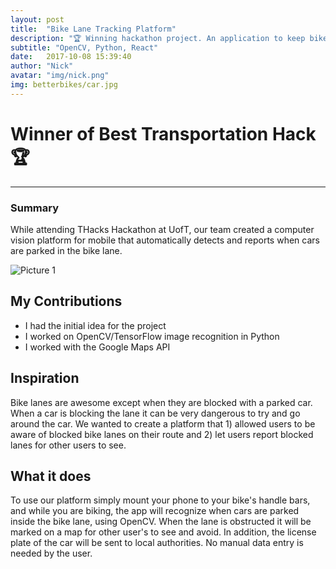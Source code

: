 ```yaml
---
layout: post
title:  "Bike Lane Tracking Platform"
description: "🏆 Winning hackathon project. An application to keep bike lanes clear and safe."
subtitle: "OpenCV, Python, React"
date:   2017-10-08 15:39:40
author: "Nick"
avatar: "img/nick.png"
img: betterbikes/car.jpg
---
```


# Winner of Best Transportation Hack 🏆
--------------

### Summary

While attending THacks Hackathon at UofT, our team created a computer vision platform for mobile that automatically detects and reports when cars are parked in the bike lane.

![Picture 1]({{site.baseurl}}/assets/img/betterbikes/team.jpg)

## My Contributions 
- I had the initial idea for the project
- I worked on OpenCV/TensorFlow image recognition in Python
- I worked with the Google Maps API

## Inspiration
Bike lanes are awesome except when they are blocked with a parked car. When a car is blocking the lane it can be very dangerous to try and go around the car. We wanted to create a platform that 1) allowed users to be aware of blocked bike lanes on their route and 2) let users report blocked lanes for other users to see.

## What it does
To use our platform simply mount your phone to your bike's handle bars, and while you are biking, the app will recognize when cars are parked inside the bike lane, using OpenCV. When the lane is obstructed it will be marked on a map for other user's to see and avoid. In addition, the license plate of the car will be sent to local authorities. No manual data entry is needed by the user.